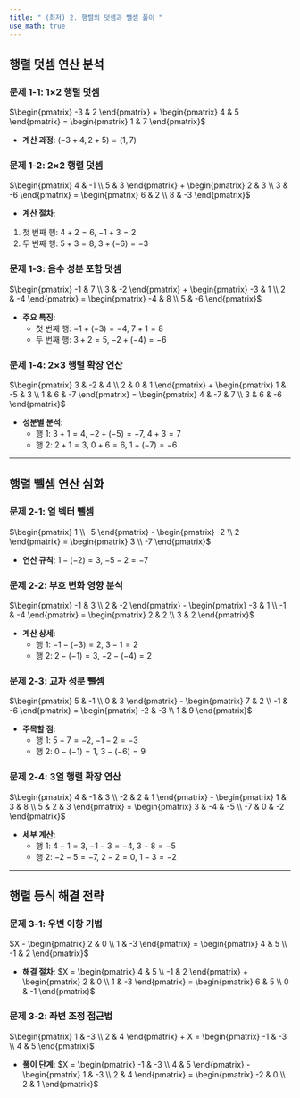 ```yaml
---
title: " (최저) 2. 행렬의 덧셈과 뺄셈 풀이 " 
use_math: true
---
```




## 행렬 덧셈 연산 분석

### 문제 1-1: 1×2 행렬 덧셈

$\begin{pmatrix} -3 & 2 \end{pmatrix} + \begin{pmatrix} 4 & 5 \end{pmatrix} = \begin{pmatrix} 1 & 7 \end{pmatrix}$

- **계산 과정**:
$(-3+4, 2+5) = (1, 7)$


### 문제 1-2: 2×2 행렬 덧셈

$\begin{pmatrix} 4 & -1 \\ 5 & 3 \end{pmatrix} + \begin{pmatrix} 2 & 3 \\ 3 & -6 \end{pmatrix} = \begin{pmatrix} 6 & 2 \\ 8 & -3 \end{pmatrix}$

- **계산 절차**:

1. 첫 번째 행: $4+2=6$, $-1+3=2$
2. 두 번째 행: $5+3=8$, $3+(-6)=-3$


### 문제 1-3: 음수 성분 포함 덧셈

$\begin{pmatrix} -1 & 7 \\ 3 & -2 \end{pmatrix} + \begin{pmatrix} -3 & 1 \\ 2 & -4 \end{pmatrix} = \begin{pmatrix} -4 & 8 \\ 5 & -6 \end{pmatrix}$

- **주요 특징**:
    - 첫 번째 행: $-1+(-3)=-4$, $7+1=8$
    - 두 번째 행: $3+2=5$, $-2+(-4)=-6$


### 문제 1-4: 2×3 행렬 확장 연산

$\begin{pmatrix} 3 & -2 & 4 \\ 2 & 0 & 1 \end{pmatrix} + \begin{pmatrix} 1 & -5 & 3 \\ 1 & 6 & -7 \end{pmatrix} = \begin{pmatrix} 4 & -7 & 7 \\ 3 & 6 & -6 \end{pmatrix}$

- **성분별 분석**:
    - 행 1: $3+1=4$, $-2+(-5)=-7$, $4+3=7$
    - 행 2: $2+1=3$, $0+6=6$, $1+(-7)=-6$

---

## 행렬 뺄셈 연산 심화

### 문제 2-1: 열 벡터 뺄셈

$\begin{pmatrix} 1 \\ -5 \end{pmatrix} - \begin{pmatrix} -2 \\ 2 \end{pmatrix} = \begin{pmatrix} 3 \\ -7 \end{pmatrix}$

- **연산 규칙**:
$1-(-2)=3$, $-5-2=-7$


### 문제 2-2: 부호 변화 영향 분석

$\begin{pmatrix} -1 & 3 \\ 2 & -2 \end{pmatrix} - \begin{pmatrix} -3 & 1 \\ -1 & -4 \end{pmatrix} = \begin{pmatrix} 2 & 2 \\ 3 & 2 \end{pmatrix}$

- **계산 상세**:
    - 행 1: $-1-(-3)=2$, $3-1=2$
    - 행 2: $2-(-1)=3$, $-2-(-4)=2$


### 문제 2-3: 교차 성분 뺄셈

$\begin{pmatrix} 5 & -1 \\ 0 & 3 \end{pmatrix} - \begin{pmatrix} 7 & 2 \\ -1 & -6 \end{pmatrix} = \begin{pmatrix} -2 & -3 \\ 1 & 9 \end{pmatrix}$

- **주목할 점**:
    - 행 1: $5-7=-2$, $-1-2=-3$
    - 행 2: $0-(-1)=1$, $3-(-6)=9$


### 문제 2-4: 3열 행렬 확장 연산

$\begin{pmatrix} 4 & -1 & 3 \\ -2 & 2 & 1 \end{pmatrix} - \begin{pmatrix} 1 & 3 & 8 \\ 5 & 2 & 3 \end{pmatrix} = \begin{pmatrix} 3 & -4 & -5 \\ -7 & 0 & -2 \end{pmatrix}$

- **세부 계산**:
    - 행 1: $4-1=3$, $-1-3=-4$, $3-8=-5$
    - 행 2: $-2-5=-7$, $2-2=0$, $1-3=-2$

---

## 행렬 등식 해결 전략

### 문제 3-1: 우변 이항 기법

$X - \begin{pmatrix} 2 & 0 \\ 1 & -3 \end{pmatrix} = \begin{pmatrix} 4 & 5 \\ -1 & 2 \end{pmatrix}$

- **해결 절차**:
$X = \begin{pmatrix} 4 & 5 \\ -1 & 2 \end{pmatrix} + \begin{pmatrix} 2 & 0 \\ 1 & -3 \end{pmatrix} = \begin{pmatrix} 6 & 5 \\ 0 & -1 \end{pmatrix}$


### 문제 3-2: 좌변 조정 접근법

$\begin{pmatrix} 1 & -3 \\ 2 & 4 \end{pmatrix} + X = \begin{pmatrix} -1 & -3 \\ 4 & 5 \end{pmatrix}$

- **풀이 단계**:
$X = \begin{pmatrix} -1 & -3 \\ 4 & 5 \end{pmatrix} - \begin{pmatrix} 1 & -3 \\ 2 & 4 \end{pmatrix} = \begin{pmatrix} -2 & 0 \\ 2 & 1 \end{pmatrix}$
